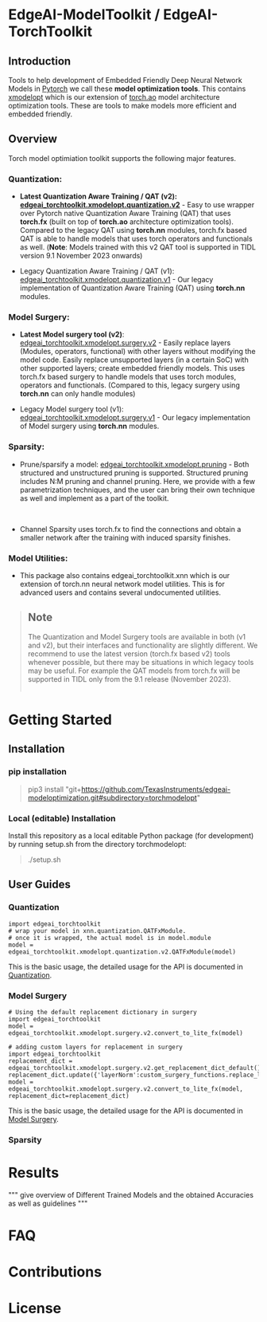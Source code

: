 # EdgeAI-ModelToolkit / EdgeAI-TorchToolkit

## Introduction
Tools to help development of Embedded Friendly Deep Neural Network Models in [Pytorch](https://pytorch.org) we call these **model optimization tools**. This contains [xmodelopt](xmodelopt) which is our extension of [torch.ao](https://github.com/pytorch/pytorch/tree/main/torch/ao) model architecture optimization tools. These are tools to make models more efficient and embedded friendly. <br>

## Overview
Torch model optimiation toolkit supports the following major features.

### Quantization:

- **Latest Quantization Aware Training / QAT (v2): [edgeai_torchtoolkit.xmodelopt.quantization.v2](./xmodelopt/quantization/v2)** - Easy to use wrapper over Pytorch native Quantization Aware Training (QAT) that uses **torch.fx** (built on top of **torch.ao** architecture optimization tools). Compared to the legacy QAT using **torch.nn** modules, torch.fx based QAT is able to handle models that uses torch operators and functionals as well. (**Note**: Models trained with this v2 QAT tool is supported in TIDL version 9.1  November 2023 onwards)<br>

- Legacy Quantization Aware Training / QAT (v1): [edgeai_torchtoolkit.xmodelopt.quantization.v1](./xmodelopt/quantization/v1) - Our legacy implementation of Quantization Aware Training (QAT) using **torch.nn** modules.<br>

### Model Surgery:

- **Latest Model surgery tool (v2)**: [edgeai_torchtoolkit.xmodelopt.surgery.v2](./xmodelopt/surgery/v2) - Easily replace layers (Modules, operators, functional) with other layers without modifying the model code. Easily replace unsupported layers (in a certain SoC) with other supported layers; create embedded friendly models. This uses torch.fx based surgery to handle models that uses torch modules, operators and functionals. (Compared to this, legacy surgery using **torch.nn** can only handle modules)<br>

- Legacy Model surgery tool (v1): [edgeai_torchtoolkit.xmodelopt.surgery.v1](./xmodelopt/surgery/v1) - Our legacy implementation of Model surgery using **torch.nn** modules.<br>

### Sparsity:

- Prune/sparsify a model: [edgeai_torchtoolkit.xmodelopt.pruning](./xmodelopt/pruning) - Both structured and unstructured pruning is supported. Structured pruning includes N:M pruning and channel pruning. Here, we provide with a few parametrization techniques, and the user can bring their own technique as well and implement as a part of the toolkit.
<br>

- Channel Sparsity uses torch.fx to find the connections and obtain a smaller network after the training with induced sparsity finishes. 

### Model Utilities:

- This package also contains edgeai_torchtoolkit.xnn which is our extension of torch.nn neural network model utilities. This is for advanced users and contains several undocumented utilities.

> ## Note
> The Quantization and Model Surgery tools are available in both (v1 and v2), but their interfaces and functionality are slightly different. We recommend to use the latest version (torch.fx based v2) tools whenever possible, but there may be situations in which legacy tools may be useful. For example the QAT models from torch.fx will be supported in TIDL only from the 9.1 release (November 2023). <br> <br>

<!-- 

### Supported Devices

### Why use our toolkit?

Our toolkit provides the APIs for quantization, surgery as well as sparsity along with multiple torch.nn tools, for user to seemlessly introduce them in their own training code. 
The user can add a single line of code to introduce each of them as shown in the user guides. 

-->


# Getting Started

## Installation

### pip installation
> pip3 install "git+https://github.com/TexasInstruments/edgeai-modeloptimization.git#subdirectory=torchmodelopt"

### Local (editable) Installation
Install this repository as a local editable Python package (for development) by running setup.sh from the directory torchmodelopt:

> ./setup.sh


## User Guides

### Quantization

    import edgeai_torchtoolkit
    # wrap your model in xnn.quantization.QATFxModule. 
    # once it is wrapped, the actual model is in model.module
    model = edgeai_torchtoolkit.xmodelopt.quantization.v2.QATFxModule(model)

This is the basic usage, the detailed usage for the API is documented in [Quantization](/edgeai-modeloptimization/torchmodelopt/edgeai_torchmodelopt/xmodelopt/quantization/v2/README.md).

### Model Surgery

    # Using the default replacement dictionary in surgery
    import edgeai_torchtoolkit
    model = edgeai_torchtoolkit.xmodelopt.surgery.v2.convert_to_lite_fx(model)

    # adding custom layers for replacement in surgery
    import edgeai_torchtoolkit
    replacement_dict = edgeai_torchtoolkit.xmodelopt.surgery.v2.get_replacement_dict_default()
    replacement_dict.update({'layerNorm':custom_surgery_functions.replace_layer_norm})
    model = edgeai_torchtoolkit.xmodelopt.surgery.v2.convert_to_lite_fx(model, replacement_dict=replacement_dict)

This is the basic usage, the detailed usage for the API is documented in [Model Surgery](/edgeai-modeloptimization/torchmodelopt/edgeai_torchmodelopt/xmodelopt/surgery/v2/README.md).

### Sparsity




# Results 
""" give overview of Different Trained Models and the obtained Accuracies as well as guidelines """


# FAQ


# Contributions



# License